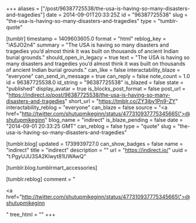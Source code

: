 +++
aliases = ["/post/96387725538/the-usa-is-having-so-many-disasters-and-tragedies"]
date = 2014-09-01T20:33:25Z
id = "96387725538"
slug = "the-usa-is-having-so-many-disasters-and-tragedies"
type = "tumblr-quote"

[tumblr]
timestamp = 1409603605.0
format = "html"
reblog_key = "iASJO2n4"
summary = "The USA is having so many disasters and tragedies you’d almost think it was built on thousands of ancient Indian burial grounds."
should_open_in_legacy = true
text = "The USA is having so many disasters and tragedies you&rsquo;d almost think it was built on thousands of ancient Indian burial grounds."
can_like = false
interactability_blaze = "everyone"
can_send_in_message = true
can_reply = false
note_count = 1.0
id = 96387725538.0
id_string = "96387725538"
is_blazed = false
state = "published"
display_avatar = true
is_blocks_post_format = false
post_url = "https://indirect.io/post/96387725538/the-usa-is-having-so-many-disasters-and-tragedies"
short_url = "https://tmblr.co/ZY3jby1Pn9-ZY"
interactability_reblog = "everyone"
can_blaze = false
source = "<a href=\"http://twitter.com/shutupmikeginn/status/477310937775345665\">@shutupmikeginn</a>"
blog_name = "indirect"
is_blaze_pending = false
date = "2014-09-01 20:33:25 GMT"
can_reblog = false
type = "quote"
slug = "the-usa-is-having-so-many-disasters-and-tragedies"

[tumblr.blog]
updated = 1739939727.0
can_show_badges = false
name = "indirect"
title = "indirect"
description = ""
url = "https://indirect.io/"
uuid = "t:PgyUJU3SA2Klwyt81UWAwQ"

[tumblr.blog.tumblrmart_accessories]

[tumblr.reblog]
comment = "<p><a href=\"http://twitter.com/shutupmikeginn/status/477310937775345665\">@shutupmikeginn</a></p>"
tree_html = ""
+++
